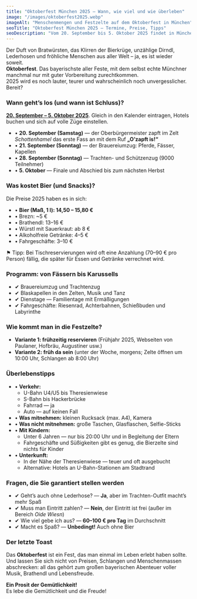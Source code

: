 ```yaml
---
title: "Oktoberfest München 2025 – Wann, wie viel und wie überleben"
image: "/images/oktoberfest2025.webp"
imageAlt: "Menschenmengen und Festzelte auf dem Oktoberfest in München"
seoTitle: "Oktoberfest München 2025 – Termine, Preise, Tipps"
seoDescription: "Vom 20. September bis 5. Oktober 2025 findet in München das Oktoberfest statt. Erfahren Sie alles über Termine, Bier- und Essenspreise, Tipps zur Zeltreservierung und wie Sie das größte Volksfest der Welt genießen."
---
```


Der Duft von Bratwürsten, das Klirren der Bierkrüge, unzählige Dirndl, Lederhosen und fröhliche Menschen aus aller Welt – ja, es ist wieder soweit.  
**Oktoberfest**. Das bayerischste aller Feste, mit dem selbst echte Münchner manchmal nur mit guter Vorbereitung zurechtkommen.  
2025 wird es noch lauter, teurer und wahrscheinlich noch unvergesslicher. Bereit?

### Wann geht’s los (und wann ist Schluss)?

[**20. September – 5. Oktober 2025**](https://munchen-vesti.de/events-page#oktoberfest2025). Gleich in den Kalender eintragen, Hotels buchen und sich auf volle Züge einstellen.

- • **20. September (Samstag)** — der Oberbürgermeister zapft im Zelt *Schottenhamel* das erste Fass an mit dem Ruf **„O’zapft is!“**  
- • **21. September (Sonntag)** — der Brauereiumzug: Pferde, Fässer, Kapellen  
- • **28. September (Sonntag)** — Trachten- und Schützenzug (9000 Teilnehmer)  
- • **5. Oktober** — Finale und Abschied bis zum nächsten Herbst  

### Was kostet Bier (und Snacks)?

Die Preise 2025 haben es in sich:

- • **Bier (Maß, 1 l): 14,50 – 15,80 €**  
- • Brezn: ~5 €  
- • Brathendl: 13–16 €  
- • Würstl mit Sauerkraut: ab 8 €  
- • Alkoholfreie Getränke: 4–5 €  
- • Fahrgeschäfte: 3–10 €  

⚑ Tipp: Bei Tischreservierungen wird oft eine Anzahlung (70–90 € pro Person) fällig, die später für Essen und Getränke verrechnet wird.

### Programm: von Fässern bis Karussells

- ✔ Brauereiumzug und Trachtenzug  
- ✔ Blaskapellen in den Zelten, Musik und Tanz  
- ✔ Dienstage — Familientage mit Ermäßigungen  
- ✔ Fahrgeschäfte: Riesenrad, Achterbahnen, Schießbuden und Labyrinthe  

### Wie kommt man in die Festzelte?

- **Variante 1: frühzeitig reservieren** (Frühjahr 2025, Webseiten von Paulaner, Hofbräu, Augustiner usw.)  
- **Variante 2: früh da sein** (unter der Woche, morgens; Zelte öffnen um 10:00 Uhr, Schlangen ab 8:00 Uhr)  

### Überlebenstipps

- • **Verkehr:**  
  - U-Bahn U4/U5 bis Theresienwiese  
  - S-Bahn bis Hackerbrücke  
  - Fahrrad — ja  
  - Auto — auf keinen Fall  
- • **Was mitnehmen:** kleinen Rucksack (max. A4), Kamera  
- • **Was nicht mitnehmen:** große Taschen, Glasflaschen, Selfie-Sticks  
- • **Mit Kindern:**  
  - Unter 6 Jahren — nur bis 20:00 Uhr und in Begleitung der Eltern  
  - Fahrgeschäfte und Süßigkeiten gibt es genug, die Bierzelte sind nichts für Kinder  
- • **Unterkunft:**  
  - In der Nähe der Theresienwiese — teuer und oft ausgebucht  
  - Alternative: Hotels an U-Bahn-Stationen am Stadtrand  

### Fragen, die Sie garantiert stellen werden

- ✔ Geht’s auch ohne Lederhose? — **Ja**, aber im Trachten-Outfit macht’s mehr Spaß  
- ✔ Muss man Eintritt zahlen? — **Nein**, der Eintritt ist frei (außer im Bereich *Oide Wiesn*)  
- ✔ Wie viel gebe ich aus? — **60–100 € pro Tag** im Durchschnitt  
- ✔ Macht es Spaß? — **Unbedingt!** Auch ohne Bier  

### Der letzte Toast

Das **Oktoberfest** ist ein Fest, das man einmal im Leben erlebt haben sollte.  
Und lassen Sie sich nicht von Preisen, Schlangen und Menschenmassen abschrecken: all das gehört zum großen bayerischen Abenteuer voller Musik, Brathendl und Lebensfreude.  

**Ein Prosit der Gemütlichkeit!**  
Es lebe die Gemütlichkeit und die Freude!
